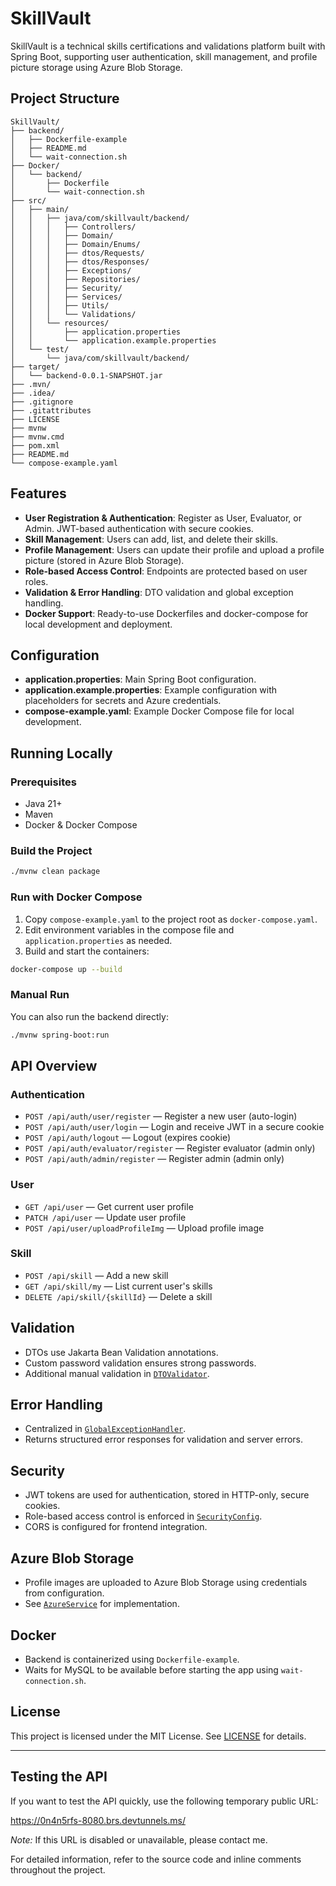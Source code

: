 # SkillVault

SkillVault is a technical skills certifications and validations platform built with Spring Boot, supporting user authentication, skill management, and profile picture storage using Azure Blob Storage.

## Project Structure

```
SkillVault/
├── backend/
│   ├── Dockerfile-example
│   ├── README.md
│   └── wait-connection.sh
├── Docker/
│   └── backend/
│       ├── Dockerfile
│       └── wait-connection.sh
├── src/
│   ├── main/
│   │   ├── java/com/skillvault/backend/
│   │   │   ├── Controllers/
│   │   │   ├── Domain/
│   │   │   ├── Domain/Enums/
│   │   │   ├── dtos/Requests/
│   │   │   ├── dtos/Responses/
│   │   │   ├── Exceptions/
│   │   │   ├── Repositories/
│   │   │   ├── Security/
│   │   │   ├── Services/
│   │   │   ├── Utils/
│   │   │   └── Validations/
│   │   └── resources/
│   │       ├── application.properties
│   │       └── application.example.properties
│   └── test/
│       └── java/com/skillvault/backend/
├── target/
│   └── backend-0.0.1-SNAPSHOT.jar
├── .mvn/
├── .idea/
├── .gitignore
├── .gitattributes
├── LICENSE
├── mvnw
├── mvnw.cmd
├── pom.xml
├── README.md
└── compose-example.yaml
```

## Features

- **User Registration & Authentication**: Register as User, Evaluator, or Admin. JWT-based authentication with secure cookies.
- **Skill Management**: Users can add, list, and delete their skills.
- **Profile Management**: Users can update their profile and upload a profile picture (stored in Azure Blob Storage).
- **Role-based Access Control**: Endpoints are protected based on user roles.
- **Validation & Error Handling**: DTO validation and global exception handling.
- **Docker Support**: Ready-to-use Dockerfiles and docker-compose for local development and deployment.

## Configuration

- **application.properties**: Main Spring Boot configuration.
- **application.example.properties**: Example configuration with placeholders for secrets and Azure credentials.
- **compose-example.yaml**: Example Docker Compose file for local development.

## Running Locally

### Prerequisites

- Java 21+
- Maven
- Docker & Docker Compose

### Build the Project

```sh
./mvnw clean package
```

### Run with Docker Compose

1. Copy `compose-example.yaml` to the project root as `docker-compose.yaml`.
2. Edit environment variables in the compose file and `application.properties` as needed.
3. Build and start the containers:

```sh
docker-compose up --build
```

### Manual Run

You can also run the backend directly:

```sh
./mvnw spring-boot:run
```

## API Overview

### Authentication

- `POST /api/auth/user/register` — Register a new user (auto-login)
- `POST /api/auth/user/login` — Login and receive JWT in a secure cookie
- `POST /api/auth/logout` — Logout (expires cookie)
- `POST /api/auth/evaluator/register` — Register evaluator (admin only)
- `POST /api/auth/admin/register` — Register admin (admin only)

### User

- `GET /api/user` — Get current user profile
- `PATCH /api/user` — Update user profile
- `POST /api/user/uploadProfileImg` — Upload profile image

### Skill

- `POST /api/skill` — Add a new skill
- `GET /api/skill/my` — List current user's skills
- `DELETE /api/skill/{skillId}` — Delete a skill

## Validation

- DTOs use Jakarta Bean Validation annotations.
- Custom password validation ensures strong passwords.
- Additional manual validation in [`DTOValidator`](src/main/java/com/skillvault/backend/Validations/DTO/DTOValidator.java).

## Error Handling

- Centralized in [`GlobalExceptionHandler`](src/main/java/com/skillvault/backend/Exceptions/GlobalExceptionHandler.java).
- Returns structured error responses for validation and server errors.

## Security

- JWT tokens are used for authentication, stored in HTTP-only, secure cookies.
- Role-based access control is enforced in [`SecurityConfig`](src/main/java/com/skillvault/backend/Security/SecurityConfig.java).
- CORS is configured for frontend integration.

## Azure Blob Storage

- Profile images are uploaded to Azure Blob Storage using credentials from configuration.
- See [`AzureService`](src/main/java/com/skillvault/backend/Services/AzureService.java) for implementation.

## Docker

- Backend is containerized using `Dockerfile-example`.
- Waits for MySQL to be available before starting the app using `wait-connection.sh`.

## License

This project is licensed under the MIT License. See [LICENSE](LICENSE) for details.

---
## Testing the API

If you want to test the API quickly, use the following temporary public URL:

https://0n4n5rfs-8080.brs.devtunnels.ms/

*Note:* If this URL is disabled or unavailable, please contact me.

For detailed information, refer to the source code and inline comments throughout the project.